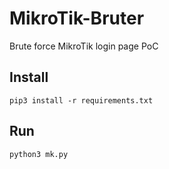 # MikroTik-Bruter
Brute force MikroTik login page PoC

## Install
```
pip3 install -r requirements.txt
```

## Run
```
python3 mk.py
```